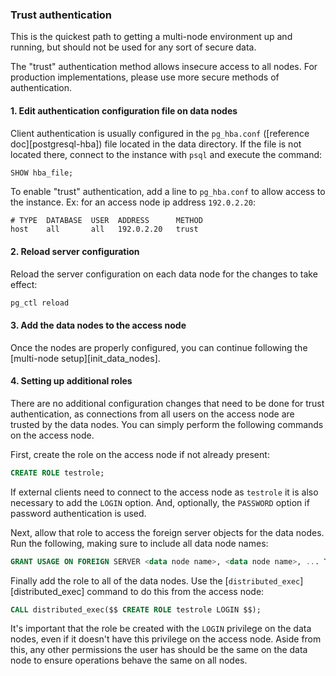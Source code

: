 ### Trust authentication [](multi-node-auth-trust)

This is the quickest path to getting a multi-node environment up and running,
but should not be used for any sort of secure data.

<highlight type="warning">
The "trust" authentication method allows insecure access to all 
nodes.  For production implementations, please use more secure 
methods of authentication.
</highlight>

#### 1. Edit authentication configuration file on data nodes
Client authentication is usually configured in the `pg_hba.conf` ([reference doc][postgresql-hba])
file located in the data directory.  If the file is not located 
there, connect to the instance with `psql` and execute the command:

```sql
SHOW hba_file;
``` 

To enable "trust" authentication, add a line to `pg_hba.conf` to allow
access to the instance. Ex: for an access node ip address `192.0.2.20`:

```
# TYPE  DATABASE  USER  ADDRESS      METHOD
host    all       all   192.0.2.20   trust
```

#### 2. Reload server configuration
Reload the server configuration on each data node for the changes to take effect:

```bash
pg_ctl reload
```

#### 3. Add the data nodes to the access node

Once the nodes are properly configured, you can continue following the [multi-node setup][init_data_nodes].

#### 4. Setting up additional roles [](multi-node-auth-trust-roles)
There are no additional configuration changes that need to be done for trust
authentication, as connections from all users on the access node are trusted by
the data nodes.  You can simply perform the following commands on the access node.

First, create the role on the access node if not already present:
```sql
CREATE ROLE testrole;
```

If external clients need to connect to the access node as `testrole`
it is also necessary to add the `LOGIN` option. And, optionally, the
`PASSWORD` option if password authentication is used.

Next, allow that role to access the foreign server objects for the data nodes. Run
the following, making sure to include all data node names:
```sql
GRANT USAGE ON FOREIGN SERVER <data node name>, <data node name>, ... TO testrole;
```

Finally add the role to all of the data nodes. Use the
[`distributed_exec`][distributed_exec] command to do this from the
access node:

```sql
CALL distributed_exec($$ CREATE ROLE testrole LOGIN $$);
```

It's important that the role be created with the `LOGIN` privilege on
the data nodes, even if it doesn't have this privilege on the access
node.  Aside from this, any other permissions the user has should be
the same on the data node to ensure operations behave the same on all
nodes.